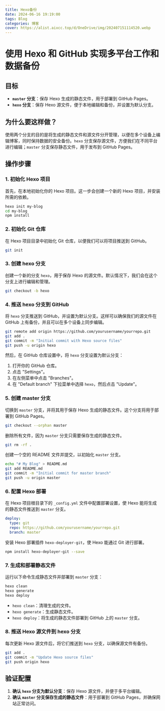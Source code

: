 ```yaml
---
title: Hexo备份
date: 2024-06-16 19:19:00
tags: Blog
categories: 博客
cover: https://alist.aixcc.top/d/OneDrive/img/202407151114520.webp
---
```

# 使用 Hexo 和 GitHub 实现多平台工作和数据备份

## 目标

- **`master` 分支**：保存 Hexo 生成的静态文件，用于部署到 GitHub Pages。
- **`hexo` 分支**：保存 Hexo 源文件，便于本地编辑和备份，并设置为默认分支。

## 为什么要这样做？

使用两个分支的目的是将生成的静态文件和源文件分开管理，以便在多个设备上编辑博客，同时保持数据的安全备份。`hexo` 分支保存源文件，方便我们在不同平台进行编辑；`master` 分支保存静态文件，用于发布到 GitHub Pages。

## 操作步骤

### 1. 初始化 Hexo 项目

首先，在本地初始化你的 Hexo 项目。这一步会创建一个新的 Hexo 项目，并安装所需的依赖。

```bash
hexo init my-blog
cd my-blog
npm install
```

### 2. 初始化 Git 仓库

在 Hexo 项目目录中初始化 Git 仓库，以便我们可以将项目推送到 GitHub。

```bash
git init
```

### 3. 创建 hexo 分支

创建一个新的分支 `hexo`，用于保存 Hexo 的源文件。默认情况下，我们会在这个分支上进行编辑和管理。

```bash
git checkout -b hexo
```

### 4. 推送 hexo 分支到 GitHub

将 `hexo` 分支推送到 GitHub，并设置为默认分支。这样可以确保我们的源文件在 GitHub 上有备份，并且可以在多个设备上同步编辑。

```bash
git remote add origin https://github.com/yourusername/yourrepo.git
git add .
git commit -m "Initial commit with Hexo source files"
git push -u origin hexo
```

然后，在 GitHub 仓库设置中，将 `hexo` 分支设置为默认分支：
1. 打开你的 GitHub 仓库。
2. 点击 "Settings"。
3. 在左侧菜单中点击 "Branches"。
4. 在 "Default branch" 下拉菜单中选择 `hexo`，然后点击 "Update"。

### 5. 创建 master 分支

切换到 `master` 分支，并将其用于保存 Hexo 生成的静态文件。这个分支将用于部署到 GitHub Pages。

```bash
git checkout --orphan master
```

删除所有文件，因为 `master` 分支只需要保存生成的静态文件。

```bash
git rm -rf .
```

创建一个空的 README 文件并提交，以初始化 `master` 分支。

```bash
echo "# My Blog" > README.md
git add README.md
git commit -m "Initial commit for master branch"
git push -u origin master
```

### 6. 配置 Hexo 部署

在 Hexo 项目根目录下的 `_config.yml` 文件中配置部署设置，使 Hexo 能将生成的静态文件推送到 `master` 分支。

```yaml
deploy:
  type: git
  repo: https://github.com/yourusername/yourrepo.git
  branch: master
```

安装 Hexo 部署插件 `hexo-deployer-git`，使 Hexo 能通过 Git 进行部署。

```bash
npm install hexo-deployer-git --save
```

### 7. 生成和部署静态文件

运行以下命令生成静态文件并部署到 `master` 分支：

```bash
hexo clean
hexo generate
hexo deploy
```

- `hexo clean`：清理生成的文件。
- `hexo generate`：生成静态文件。
- `hexo deploy`：将生成的静态文件部署到 GitHub 上的 `master` 分支。

### 8. 推送 Hexo 源文件到 hexo 分支

每次更新 Hexo 源文件后，将它们推送到 `hexo` 分支，以确保源文件有备份。

```bash
git add .
git commit -m "Update Hexo source files"
git push origin hexo
```

## 验证配置

1. **确认 `hexo` 分支为默认分支**：保存 Hexo 源文件，并便于多平台编辑。
2. **确认 `master` 分支保存生成的静态文件**：用于部署到 GitHub Pages，并确保网站正常访问。
